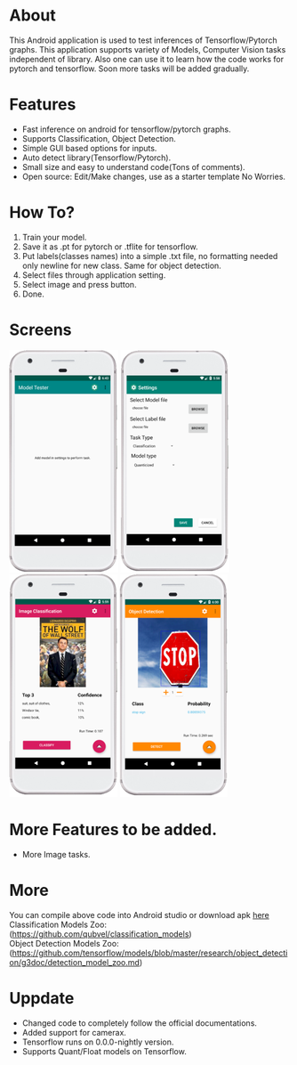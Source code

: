 # About
This Android application is used to test inferences of Tensorflow/Pytorch graphs. This application supports variety of Models, Computer Vision tasks independent of library. Also one can use it to learn how the code works for pytorch and tensorflow. Soon more tasks will be added gradually.

# Features
- Fast inference on android for tensorflow/pytorch graphs.
- Supports Classification, Object Detection.
- Simple GUI based options for inputs.
- Auto detect library(Tensorflow/Pytorch).
- Small size and easy to understand code(Tons of comments).
- Open source: Edit/Make changes, use as a starter template No Worries.

# How To?
1. Train your model.
2. Save it as .pt for pytorch or .tflite for tensorflow.
3. Put labels(classes names) into a simple .txt file, no formatting needed only newline for new class. 
   Same for object detection.
4. Select files through application setting.
5. Select image and press button.
6. Done.

# Screens
![3](/screenshots/sss4.PNG)
![1](/screenshots/sss1.PNG)
![2](/screenshots/sss2.PNG)
![1](/screenshots/sss3.PNG)

# More Features to be added.
- More Image tasks.

# More
You can compile above code into Android studio or download apk [here](https://drive.google.com/open?id=1qn0yiFxyEcxa4EVHbDeL4mErxkysXgdS)<br/>
Classification Models Zoo: <br/>
(https://github.com/qubvel/classification_models)<br/>
Object Detection Models Zoo: (https://github.com/tensorflow/models/blob/master/research/object_detection/g3doc/detection_model_zoo.md)

# Uppdate
- Changed code to completely follow the official documentations.
- Added support for camerax.
- Tensorflow runs on 0.0.0-nightly version.
- Supports Quant/Float models on Tensorflow.

